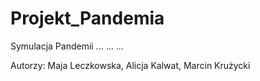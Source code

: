 # Projekt_Pandemia

Symulacja Pandemii
...
...
...

Autorzy: 
 Maja Leczkowska,
 Alicja Kalwat,
 Marcin Krużycki
